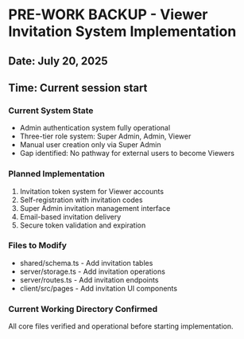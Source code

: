 # PRE-WORK BACKUP - Viewer Invitation System Implementation
## Date: July 20, 2025
## Time: Current session start

### Current System State
- Admin authentication system fully operational
- Three-tier role system: Super Admin, Admin, Viewer
- Manual user creation only via Super Admin
- Gap identified: No pathway for external users to become Viewers

### Planned Implementation
1. Invitation token system for Viewer accounts
2. Self-registration with invitation codes
3. Super Admin invitation management interface
4. Email-based invitation delivery
5. Secure token validation and expiration

### Files to Modify
- shared/schema.ts - Add invitation tables
- server/storage.ts - Add invitation operations
- server/routes.ts - Add invitation endpoints
- client/src/pages - Add invitation UI components

### Current Working Directory Confirmed
All core files verified and operational before starting implementation.